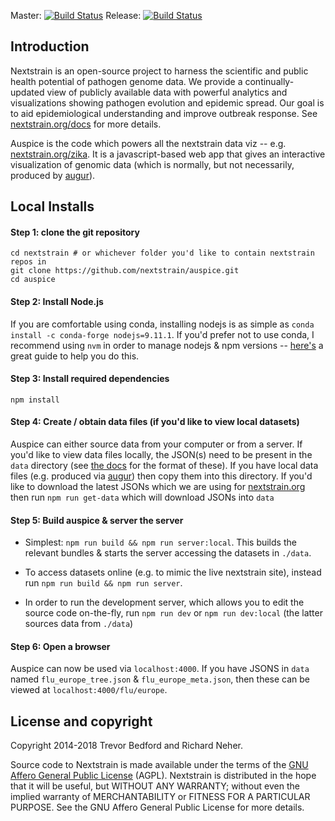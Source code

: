 Master: [![Build Status](https://travis-ci.com/nextstrain/auspice.svg?branch=master)](https://travis-ci.com/nextstrain/auspice)
Release: [![Build Status](https://travis-ci.com/nextstrain/auspice.svg?branch=release)](https://travis-ci.com/nextstrain/auspice)

## Introduction

Nextstrain is an open-source project to harness the scientific and public health potential of pathogen genome data. We provide a continually-updated view of publicly available data with powerful analytics and visualizations showing pathogen evolution and epidemic spread. Our goal is to aid epidemiological understanding and improve outbreak response. See [nextstrain.org/docs](https://nextstrain.org/docs) for more details.


Auspice is the code which powers all the nextstrain data viz -- e.g. [nextstrain.org/zika](https://nextstrain.org/zika).
It is a javascript-based web app that gives an interactive visualization of genomic data (which is normally, but not necessarily, produced by [augur](https://github.com/nextstrain/augur)).


## Local Installs

#### Step 1: clone the git repository

```
cd nextstrain # or whichever folder you'd like to contain nextstrain repos in
git clone https://github.com/nextstrain/auspice.git
cd auspice
```

#### Step 2: Install Node.js

If you are comfortable using conda, installing nodejs is as simple as `conda install -c conda-forge nodejs=9.11.1`. If you'd prefer not to use conda, I recommend using `nvm` in order to manage nodejs & npm versions -- [here's](https://nodesource.com/blog/installing-node-js-tutorial-using-nvm-on-mac-os-x-and-ubuntu/) a great guide to help you do this.


#### Step 3: Install required dependencies

`npm install`

#### Step 4: Create / obtain data files (if you'd like to view local datasets)

Auspice can either source data from your computer or from a server.
If you'd like to view data files locally, the JSON(s) need to be present in the `data` directory (see [the docs](https://nextstrain.org/docs/bioinformatics/output-jsons) for the format of these).
If you have local data files (e.g. produced via [augur](https://github.com/nextstrain/augur)) then copy them into this directory.
If you'd like to download the latest JSONs which we are using for [nextstrain.org](nextstrain.org) then run `npm run get-data` which will download JSONs into `data`

#### Step 5: Build auspice & server the server

* Simplest: `npm run build && npm run server:local`.
This builds the relevant bundles & starts the server accessing the datasets in `./data`.

* To access datasets online (e.g. to mimic the live nextstrain site), instead run `npm run build && npm run server`.

* In order to run the development server, which allows you to edit the source code on-the-fly, run `npm run dev` or `npm run dev:local` (the latter sources data from `./data`)


#### Step 6: Open a browser
Auspice can now be used via `localhost:4000`.
If you have JSONS in `data` named `flu_europe_tree.json` & `flu_europe_meta.json`, then these can be viewed at `localhost:4000/flu/europe`.


## License and copyright

Copyright 2014-2018 Trevor Bedford and Richard Neher.

Source code to Nextstrain is made available under the terms of the [GNU Affero General Public License](LICENSE.txt) (AGPL). Nextstrain is distributed in the hope that it will be useful, but WITHOUT ANY WARRANTY; without even the implied warranty of MERCHANTABILITY or FITNESS FOR A PARTICULAR PURPOSE.  See the GNU Affero General Public License for more details.
